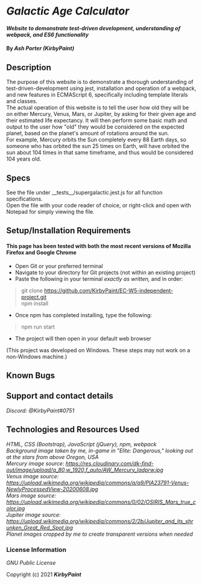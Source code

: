 # _Galactic Age Calculator_

#### _Website to demonstrate test-driven development, understanding of webpack, and ES6 functionality_

#### By _**Ash Porter (KirbyPaint)**_

## Description

The purpose of this website is to demonstrate a thorough understanding of test-driven-development using jest, installation and operation of a webpack, and new features in ECMAScript 6, specifically including template literals and classes.  
The actual operation of this website is to tell the user how old they will be on either Mercury, Venus, Mars, or Jupiter, by asking for their given age and their estimated life expectancy. It will then perform some basic math and output to the user how "old" they would be considered on the expected planet, based on the planet's amount of rotations around the sun.  
For example, Mercury orbits the Sun completely every 88 Earth days, so someone who has orbited the sun 25 times on Earth, will have orbited the sun about 104 times in that same timeframe, and thus would be considered 104 years old.

## Specs
See the file under \_\_tests\_\_/supergalactic.jest.js for all function specifications.  
Open the file with your code reader of choice, or right-click and open with Notepad for simply viewing the file.

## Setup/Installation Requirements

#### This page has been tested with both the most recent versions of Mozilla Firefox and Google Chrome

* Open Git or your preferred terminal
* Navigate to your directory for Git projects (not within an existing project)
* Paste the following in your terminal _exactly as written,_ and in order: 

> git clone https://github.com/KirbyPaint/EC-W5-independent-project.git  
> npm install

* Once npm has completed installing, type the following:

> npm run start

* The project will then open in your default web browser

(This project was developed on Windows. These steps may not work on a non-Windows machine.)

## Known Bugs

## Support and contact details

_Discord: @KirbyPaint#0751_

## Technologies and Resources Used

_HTML, CSS (Bootstrap), JavaScript (jQuery), npm, webpack_  
_Background image taken by me, in-game in "Elite: Dangerous," looking out at the stars from above Oregon, USA_  
_Mercury image source: https://res.cloudinary.com/dk-find-out/image/upload/q_80,w_1920,f_auto/AW_Mercury_ladprw.jpg_  
_Venus image source: https://upload.wikimedia.org/wikipedia/commons/a/a9/PIA23791-Venus-NewlyProcessedView-20200608.jpg_  
_Mars image source: https://upload.wikimedia.org/wikipedia/commons/0/02/OSIRIS_Mars_true_color.jpg_  
_Jupiter image source: https://upload.wikimedia.org/wikipedia/commons/2/2b/Jupiter_and_its_shrunken_Great_Red_Spot.jpg_  
_Planet images cropped by me to create transparent versions when needed_

### License Information

_GNU Public License_

Copyright (c) 2021 **_KirbyPaint_**
